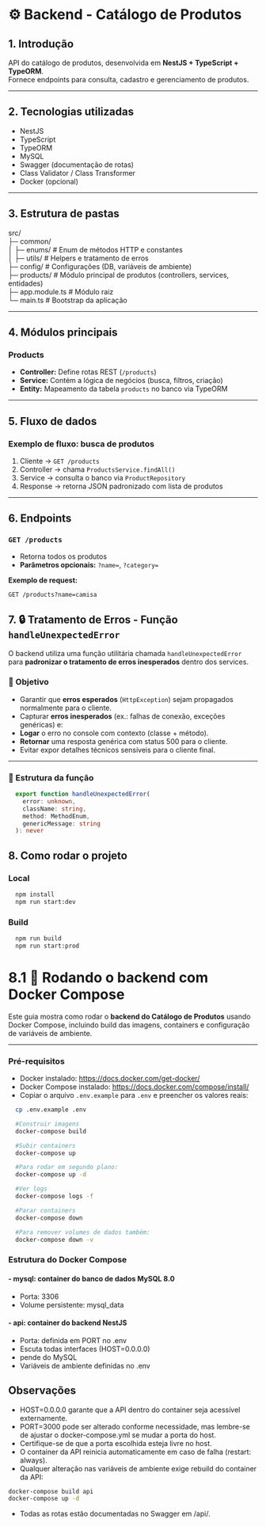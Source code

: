 # ⚙️ Backend - Catálogo de Produtos

## 1. Introdução
API do catálogo de produtos, desenvolvida em **NestJS + TypeScript + TypeORM**.  
Fornece endpoints para consulta, cadastro e gerenciamento de produtos.

---

## 2. Tecnologias utilizadas
- NestJS
- TypeScript
- TypeORM
- MySQL
- Swagger (documentação de rotas)
- Class Validator / Class Transformer
- Docker (opcional)

---

## 3. Estrutura de pastas

src/   
├─ common/   
│  ├─ enums/        # Enum de métodos HTTP e constantes    
│  ├─ utils/        # Helpers e tratamento de erros           
├─ config/          # Configurações (DB, variáveis de ambiente)    
├─ products/        # Módulo principal de produtos (controllers, services, entidades)      
├─ app.module.ts    # Módulo raiz    
└─ main.ts          # Bootstrap da aplicação

---

## 4. Módulos principais

### Products
- **Controller:** Define rotas REST (`/products`)  
- **Service:** Contém a lógica de negócios (busca, filtros, criação)  
- **Entity:** Mapeamento da tabela `products` no banco via TypeORM  

---

## 5. Fluxo de dados

### Exemplo de fluxo: busca de produtos
1. Cliente → `GET /products`  
2. Controller → chama `ProductsService.findAll()`  
3. Service → consulta o banco via `ProductRepository`  
4. Response → retorna JSON padronizado com lista de produtos  

---

## 6. Endpoints

### `GET /products`
- Retorna todos os produtos
- **Parâmetros opcionais:** `?name=`, `?category=`

**Exemplo de request:**
```http
GET /products?name=camisa
```

## 7. 🔒 Tratamento de Erros - Função `handleUnexpectedError`

O backend utiliza uma função utilitária chamada `handleUnexpectedError` para **padronizar o tratamento de erros inesperados** dentro dos services.

### 📌 Objetivo
- Garantir que **erros esperados** (`HttpException`) sejam propagados normalmente para o cliente.
- Capturar **erros inesperados** (ex.: falhas de conexão, exceções genéricas) e:
- **Logar** o erro no console com contexto (classe + método).
- **Retornar** uma resposta genérica com status 500 para o cliente.
- Evitar expor detalhes técnicos sensíveis para o cliente final.

---

### 🧠 Estrutura da função

```ts
  export function handleUnexpectedError(
    error: unknown,
    className: string,
    method: MethodEnum,
    genericMessage: string
  ): never
```

## 8. Como rodar o projeto

### Local
```bash
  npm install
  npm run start:dev
```

### Build

```bash
  npm run build
  npm run start:prod
```

# 8.1 🐳 Rodando o backend com Docker Compose

Este guia mostra como rodar o **backend do Catálogo de Produtos** usando Docker Compose, incluindo build das imagens, containers e configuração de variáveis de ambiente.

---

### Pré-requisitos

- Docker instalado: https://docs.docker.com/get-docker/  
- Docker Compose instalado: https://docs.docker.com/compose/install/  
- Copiar o arquivo `.env.example` para `.env` e preencher os valores reais:

```bash
  cp .env.example .env
```
 
```bash
  #Construir imagens
  docker-compose build

  #Subir containers
  docker-compose up

  #Para rodar em segundo plano:
  docker-compose up -d

  #Ver logs
  docker-compose logs -f

  #Parar containers
  docker-compose down

  #Para remover volumes de dados também:
  docker-compose down -v
```

### Estrutura do Docker Compose
#### - mysql: container do banco de dados MySQL 8.0
- Porta: 3306
- Volume persistente: mysql_data

#### - api: container do backend NestJS
- Porta: definida em PORT no .env
- Escuta todas interfaces (HOST=0.0.0.0)
- pende do MySQL
- Variáveis de ambiente definidas no .env

## Observações

- HOST=0.0.0.0 garante que a API dentro do container seja acessível externamente.
- PORT=3000 pode ser alterado conforme necessidade, mas lembre-se de ajustar o docker-compose.yml se mudar a porta do host.
- Certifique-se de que a porta escolhida esteja livre no host.
- O container da API reinicia automaticamente em caso de falha (restart: always).
- Qualquer alteração nas variáveis de ambiente exige rebuild do container da API:

```bash
docker-compose build api
docker-compose up -d
```

- Todas as rotas estão documentadas no Swagger em /api/.

